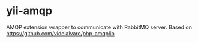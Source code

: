 yii-amqp
========

AMQP extension wrapper to communicate with RabbitMQ server. Based on https://github.com/videlalvaro/php-amqplib
